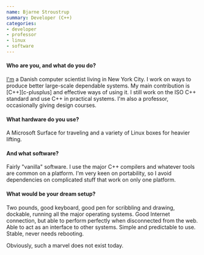 ```yaml
---
name: Bjarne Stroustrup
summary: Developer (C++)
categories:
- developer
- professor
- linux
- software
---
```


#### Who are you, and what do you do?

[I'm](http://www.stroustrup.com/ "Bjarne's website.") a Danish computer scientist living in New York City. I work on ways to produce better large-scale dependable systems. My main contribution is [C++][c-plusplus] and effective ways of using it. I still work on the ISO C++ standard and use C++ in practical systems. I'm also a professor, occasionally giving design courses.

#### What hardware do you use?

A Microsoft Surface for traveling and a variety of Linux boxes for heavier lifting.

#### And what software?

Fairly "vanilla" software. I use the major C++ compilers and whatever tools are common on a platform. I'm very keen on portability, so I avoid dependencies on complicated stuff that work on only one platform.

#### What would be your dream setup?

Two pounds, good keyboard, good pen for scribbling and drawing, dockable, running all the major operating systems. Good Internet connection, but able to perform perfectly when disconnected from the web. Able to act as an interface to other systems. Simple and predictable to use. Stable, never needs rebooting.

Obviously, such a marvel does not exist today.